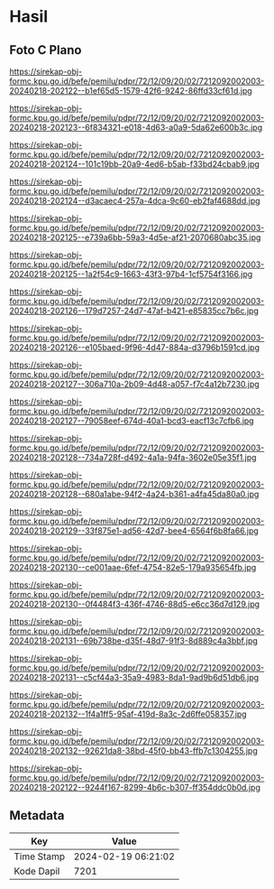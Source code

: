 # Hasil

## Foto C Plano

https://sirekap-obj-formc.kpu.go.id/befe/pemilu/pdpr/72/12/09/20/02/7212092002003-20240218-202122--b1ef65d5-1579-42f6-9242-86ffd33cf61d.jpg

https://sirekap-obj-formc.kpu.go.id/befe/pemilu/pdpr/72/12/09/20/02/7212092002003-20240218-202123--6f834321-e018-4d63-a0a9-5da62e600b3c.jpg

https://sirekap-obj-formc.kpu.go.id/befe/pemilu/pdpr/72/12/09/20/02/7212092002003-20240218-202124--101c19bb-20a9-4ed6-b5ab-f33bd24cbab9.jpg

https://sirekap-obj-formc.kpu.go.id/befe/pemilu/pdpr/72/12/09/20/02/7212092002003-20240218-202124--d3acaec4-257a-4dca-9c60-eb2faf4688dd.jpg

https://sirekap-obj-formc.kpu.go.id/befe/pemilu/pdpr/72/12/09/20/02/7212092002003-20240218-202125--e739a6bb-59a3-4d5e-af21-2070680abc35.jpg

https://sirekap-obj-formc.kpu.go.id/befe/pemilu/pdpr/72/12/09/20/02/7212092002003-20240218-202125--1a2f54c9-1663-43f3-97b4-1cf5754f3166.jpg

https://sirekap-obj-formc.kpu.go.id/befe/pemilu/pdpr/72/12/09/20/02/7212092002003-20240218-202126--179d7257-24d7-47af-b421-e85835cc7b6c.jpg

https://sirekap-obj-formc.kpu.go.id/befe/pemilu/pdpr/72/12/09/20/02/7212092002003-20240218-202126--e105baed-9f96-4d47-884a-d3796b1591cd.jpg

https://sirekap-obj-formc.kpu.go.id/befe/pemilu/pdpr/72/12/09/20/02/7212092002003-20240218-202127--306a710a-2b09-4d48-a057-f7c4a12b7230.jpg

https://sirekap-obj-formc.kpu.go.id/befe/pemilu/pdpr/72/12/09/20/02/7212092002003-20240218-202127--79058eef-674d-40a1-bcd3-eacf13c7cfb6.jpg

https://sirekap-obj-formc.kpu.go.id/befe/pemilu/pdpr/72/12/09/20/02/7212092002003-20240218-202128--734a728f-d492-4a1a-94fa-3602e05e35f1.jpg

https://sirekap-obj-formc.kpu.go.id/befe/pemilu/pdpr/72/12/09/20/02/7212092002003-20240218-202128--680a1abe-94f2-4a24-b361-a4fa45da80a0.jpg

https://sirekap-obj-formc.kpu.go.id/befe/pemilu/pdpr/72/12/09/20/02/7212092002003-20240218-202129--33f875e1-ad56-42d7-bee4-6564f6b8fa66.jpg

https://sirekap-obj-formc.kpu.go.id/befe/pemilu/pdpr/72/12/09/20/02/7212092002003-20240218-202130--ce001aae-6fef-4754-82e5-179a935654fb.jpg

https://sirekap-obj-formc.kpu.go.id/befe/pemilu/pdpr/72/12/09/20/02/7212092002003-20240218-202130--0f4484f3-436f-4746-88d5-e6cc36d7d129.jpg

https://sirekap-obj-formc.kpu.go.id/befe/pemilu/pdpr/72/12/09/20/02/7212092002003-20240218-202131--69b738be-d35f-48d7-91f3-8d889c4a3bbf.jpg

https://sirekap-obj-formc.kpu.go.id/befe/pemilu/pdpr/72/12/09/20/02/7212092002003-20240218-202131--c5cf44a3-35a9-4983-8da1-9ad9b6d51db6.jpg

https://sirekap-obj-formc.kpu.go.id/befe/pemilu/pdpr/72/12/09/20/02/7212092002003-20240218-202132--1f4a1ff5-95af-419d-8a3c-2d6ffe058357.jpg

https://sirekap-obj-formc.kpu.go.id/befe/pemilu/pdpr/72/12/09/20/02/7212092002003-20240218-202132--92621da8-38bd-45f0-bb43-ffb7c1304255.jpg

https://sirekap-obj-formc.kpu.go.id/befe/pemilu/pdpr/72/12/09/20/02/7212092002003-20240218-202122--9244f167-8299-4b6c-b307-ff354ddc0b0d.jpg


## Metadata

| Key        | Value               |
| ---------- | ------------------- |
| Time Stamp | 2024-02-19 06:21:02 |
| Kode Dapil | 7201                |



